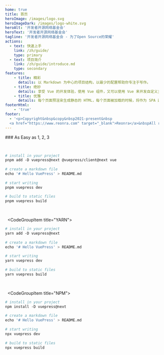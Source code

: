 ```yaml
---
home: true
title: 首页
heroImage: /images/logo.svg
heroImageDark: /images/logo-white.svg
heroAlt: '开发者开源网络基金会'
heroText: '开发者开源网络基金会'
tagline: '开发者开源网络基金会 - 为了Open Source的荣耀'
actions:
  - text: 快速上手
    link: /zh/guide/
    type: primary
  - text: 项目简介
    link: /zh/guide/introduce.md
    type: secondary
features:
    - title: 精彩
      details: 以 Markdown 为中心的项目结构，以最少的配置帮助你专注于写作。
    - title: 绝妙
      details: 享受 Vue 的开发体验，使用 Vue 组件，又可以使用 Vue 来开发自定义主题。
    - title: 优雅
      details: 每个页面预渲染生成静态的 HTML，每个页面被加载的时候，将作为 SPA 运行。
footerHtml:
    - 'true'
footer:
  - '<p>Copyright&nbsp&copy&nbsp2021-present&nbsp
  <a href="https://www.reonra.com" target="_blank">Reonra</a>&nbspAll rights reserved<br>本网站使用&nbsp<a href="https://v2.vuepress.vuejs.org/zh/" target="_blank">VuePress</a>&nbsp搭建&nbsp托管于<a href="https://github.com/" target="_blank">GitHub</a></p>'
---
```

### As Easy as 1, 2, 3 
  
 <CodeGroup> 
   <CodeGroupItem title="PNPM" active> 
  
 ```bash 
 # install in your project 
 pnpm add -D vuepress@next @vuepress/client@next vue 
  
 # create a markdown file 
 echo '# Hello VuePress' > README.md 
  
 # start writing 
 pnpm vuepress dev 
  
 # build to static files 
 pnpm vuepress build 
 ``` 
  
   </CodeGroupItem> 
  
   <CodeGroupItem title="YARN"> 
  
 ```bash 
 # install in your project 
 yarn add -D vuepress@next 
  
 # create a markdown file 
 echo '# Hello VuePress' > README.md 
  
 # start writing 
 yarn vuepress dev 
  
 # build to static files 
 yarn vuepress build 
 ``` 
  
   </CodeGroupItem> 
  
   <CodeGroupItem title="NPM"> 
    
 ```bash 
 # install in your project 
 npm install -D vuepress@next 
  
 # create a markdown file 
 echo '# Hello VuePress' > README.md 
  
 # start writing 
 npx vuepress dev 
  
 # build to static files 
 npx vuepress build 
 ``` 
  
   </CodeGroupItem> 
 </CodeGroup>


